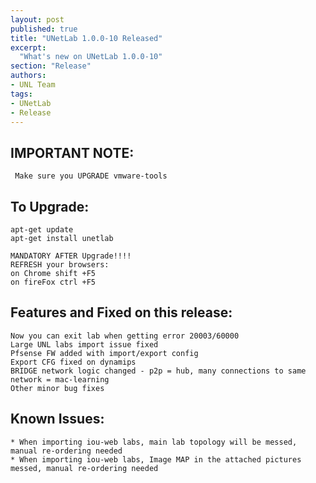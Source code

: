 ```yaml
---
layout: post
published: true
title: "UNetLab 1.0.0-10 Released"
excerpt:
  "What's new on UNetLab 1.0.0-10"
section: "Release"
authors:
- UNL Team
tags:
- UNetLab
- Release
---
```


## IMPORTANT NOTE:

~~~
 Make sure you UPGRADE vmware-tools
~~~

## To Upgrade:

~~~
apt-get update
apt-get install unetlab

MANDATORY AFTER Upgrade!!!!
REFRESH your browsers:
on Chrome shift +F5
on fireFox ctrl +F5
~~~

## Features and Fixed on this release:

~~~
Now you can exit lab when getting error 20003/60000
Large UNL labs import issue fixed
Pfsense FW added with import/export config
Export CFG fixed on dynamips
BRIDGE network logic changed - p2p = hub, many connections to same network = mac-learning
Other minor bug fixes
~~~


## Known Issues:

~~~
* When importing iou-web labs, main lab topology will be messed, manual re-ordering needed
* When importing iou-web labs, Image MAP in the attached pictures messed, manual re-ordering needed
~~~
